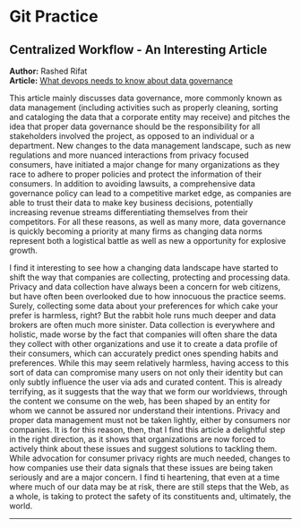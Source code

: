 # Git Practice

## Centralized Workflow - An Interesting Article

**Author:** Rashed Rifat <br>
**Article:**
[What devops needs to know about data governance](https://www.infoworld.com/article/3672114/what-devops-needs-to-know-about-data-governance.html)

This article mainly discusses data governance, more commonly known as data management (including activities such as properly cleaning, sorting and cataloging the data that a corporate entity may receive) and pitches the idea that proper data governance should be the responsibility for all stakeholders involved the project, as opposed to an individual or a department. New changes to the data management landscape, such as new regulations and more nuanced interactions from privacy focused consumers, have initiated a major change for many organizations as they race to adhere to proper policies and protect the information of their consumers. In addition to avoiding lawsuits, a comprehensive data governance policy can lead to a competitive market edge, as companies are able to trust their data to make key business decisions, potentially increasing revenue streams differentiating themselves from their competitors. For all these reasons, as well as many more, data governance is quickly becoming a priority at many firms as changing data norms represent both a logistical battle as well as new a opportunity for explosive growth.

I find it interesting to see how a changing data landscape have started to shift the way that companies are collecting, protecting and processing data. Privacy and data collection have always been a concern for web citizens, but have often been overlooked due to how innocuous the practice seems. Surely, collecting some data about your preferences for which cake your prefer is harmless, right? But the rabbit hole runs much deeper and data brokers are often much more sinister. Data collection is everywhere and holistic, made worse by the fact that companies will often share the data they collect with other organizations and use it to create a data profile of their consumers, which can accurately predict ones spending habits and preferences. While this may seem relatively harmless, having access to this sort of data can compromise many users on not only their identity but can only subtly influence the user via ads and curated content. This is already terrifying, as it suggests that the way that we form our worldviews, through the content we consume on the web, has been shaped by an entity for whom we cannot be assured nor understand their intentions. Privacy and proper data management must not be taken lightly, either by consumers nor companies. It is for this reason, then, that I find this article a delightful step in the right direction, as it shows that organizations are now forced to actively think about these issues and suggest solutions to tackling them. While advocation for consumer privacy rights are much needed, changes to how companies use their data signals that these issues are being taken seriously and are a major concern. I find ti heartening, that even at a time where much of our data may be at risk, there are still steps that the Web, as a whole, is taking to protect the safety of its constituents and, ultimately, the world.

---
